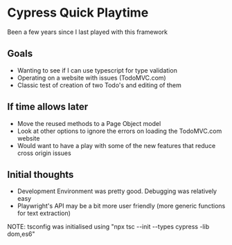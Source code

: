 # Cypress Quick Playtime

Been a few years since I last played with this framework

## Goals
- Wanting to see if I can use typescript for type validation
- Operating on a website with issues (TodoMVC.com)
- Classic test of creation of two Todo's and editing of them

## If time allows later
- Move the reused methods to a Page Object model
- Look at other options to ignore the errors on loading the TodoMVC.com website
- Would want to have a play with some of the new features that reduce cross origin issues

## Initial thoughts
- Development Environment was pretty good. Debugging was relatively easy
- Playwright's API may be a bit more user friendly (more generic functions for text extraction)

NOTE: tsconfig was initialised using
"npx tsc --init --types cypress -lib dom,es6"

